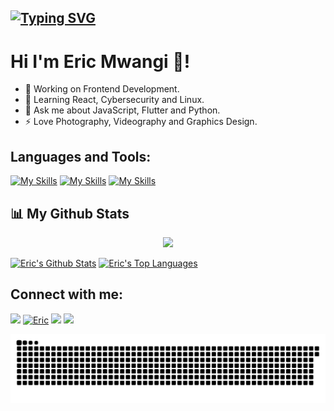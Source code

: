 ## [![Typing SVG](https://readme-typing-svg.herokuapp.com?size=28&center=true&width=800&lines=FrontEnd+Developer+;Photographer;Graphics+designer;Python+Enthusiast;Learning+CyberSecurity)](https://git.io/typing-svg)

# Hi I'm Eric Mwangi 👋!

- 🔭 Working on Frontend Development.
- 🌱 Learning React, Cybersecurity and Linux.
- 💬 Ask me about JavaScript, Flutter and Python.
- ⚡ Love Photography, Videography and Graphics Design.

<h2 align="left">Languages and Tools:</h2>

[![My Skills](https://skillicons.dev/icons?i=html,css,js,bootstrap,react,tailwind,py,django,flutter,dart,elixir)](https://skillicons.dev)
[![My Skills](https://skillicons.dev/icons?i=materialui,ps,illustrator,figma,vscode,git,github,mysql,mongodb,postman,codepen,heroku,wordpress,powershell)](https://skillicons.dev)
[![My Skills](https://skillicons.dev/icons?i=nodejs,docker,kubernetes,linux,gcc)](https://skillicons.dev)

## 📊 My Github Stats

<p align="center">
    <a href="http://www.github.com/mwangi-eric"><img src="https://github-readme-streak-stats.herokuapp.com/?user=eric815&stroke=ffffff&background=0D1117&ring=5BCDEC&fire=5BCDEC&currStreakNum=ffffff&currStreakLabel=5BCDEC&sideNums=ffffff&sideLabels=ffffff&dates=ffffff&hide_border=true" /></a></p>

 <a href="https://github.com/mwangi-eric"><img alt="Eric's Github Stats" src="https://github-readme-stats.vercel.app/api?username=eric815&show_icons=true&count_private=true&theme=react&hide_border=true&bg_color=0D1117" /></a>
 <a href="https://github.com/mwangi-eric"><img alt="Eric's Top Languages" src="https://github-readme-stats.vercel.app/api/top-langs/?username=mwangi-eric&langs_count=8&count_private=true&layout=compact&theme=react&hide_border=true&bg_color=0D1117" width="300px" /></a>

    
<h2 align="left">Connect with me:</h2>
<p align="left">
<a href = "https://www.linkedin.com/in/"><img src="https://skillicons.dev/icons?i=linkedin" width="38px"/></a>
<a href="https://www.hackerrank.com/" ><img  src="https://raw.githubusercontent.com/rahuldkjain/github-profile-readme-generator/master/src/images/icons/Social/hackerrank.svg" alt="Eric" width="38px" /></a>
 <a href = "https://twitter.com/_mwangieric"><img src="https://skillicons.dev/icons?i=twitter" width="38px"/></a>
  <a href = "https://instagram.com/_mwangieric"><img src="https://skillicons.dev/icons?i=instagram" width="38px"/></a>
</p>


<picture>
  <source media="(prefers-color-scheme: dark)" srcset="https://raw.githubusercontent.com/eric815/eric815/output/github-snake-dark.svg" />
  <source media="(prefers-color-scheme: light)" srcset="https://raw.githubusercontent.com/eric815/eric815/output/github-snake.svg" />
  <img alt="github-snake" src="https://raw.githubusercontent.com/eric815/eric815/output/github-snake.svg" />
</picture>
